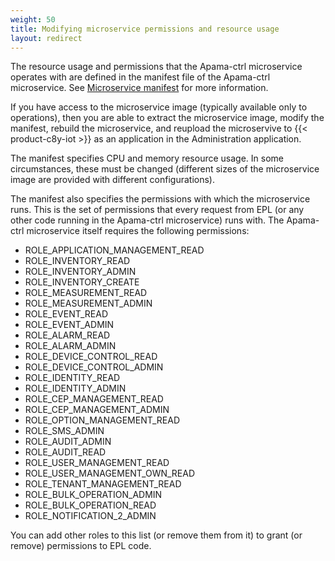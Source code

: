 ```yaml
---
weight: 50
title: Modifying microservice permissions and resource usage
layout: redirect
---
```


The resource usage and permissions that the Apama-ctrl microservice operates with are defined in the manifest file of the Apama-ctrl microservice. See [Microservice manifest](/microservice-sdk/general-aspects/#microservice-manifest) for more information.

If you have access to the microservice image (typically available only to operations), then you are able to extract the microservice image, modify the manifest, rebuild the microservice, and reupload the microservive to {{< product-c8y-iot >}} as an application in the Administration application.

The manifest specifies CPU and memory resource usage. In some circumstances, these must be changed (different sizes of the microservice image are provided with different configurations).

The manifest also specifies the permissions with which the microservice runs. This is the set of permissions that every request from EPL (or any other code running in the Apama-ctrl microservice) runs with. The Apama-ctrl microservice itself requires the following permissions:

- ROLE_APPLICATION_MANAGEMENT_READ
- ROLE_INVENTORY_READ
- ROLE_INVENTORY_ADMIN
- ROLE_INVENTORY_CREATE
- ROLE_MEASUREMENT_READ
- ROLE_MEASUREMENT_ADMIN
- ROLE_EVENT_READ
- ROLE_EVENT_ADMIN
- ROLE_ALARM_READ
- ROLE_ALARM_ADMIN
- ROLE_DEVICE_CONTROL_READ
- ROLE_DEVICE_CONTROL_ADMIN
- ROLE_IDENTITY_READ
- ROLE_IDENTITY_ADMIN
- ROLE_CEP_MANAGEMENT_READ
- ROLE_CEP_MANAGEMENT_ADMIN
- ROLE_OPTION_MANAGEMENT_READ
- ROLE_SMS_ADMIN
- ROLE_AUDIT_ADMIN
- ROLE_AUDIT_READ
- ROLE_USER_MANAGEMENT_READ
- ROLE_USER_MANAGEMENT_OWN_READ
- ROLE_TENANT_MANAGEMENT_READ
- ROLE_BULK_OPERATION_ADMIN
- ROLE_BULK_OPERATION_READ
- ROLE_NOTIFICATION_2_ADMIN

You can add other roles to this list (or remove them from it) to grant (or remove) permissions to EPL code.
